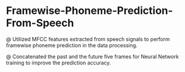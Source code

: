 # Framewise-Phoneme-Prediction-From-Speech

@	Utilized MFCC features extracted from speech signals to perform framewise phoneme prediction in the data processing.

@	Concatenated the past and the future five frames for Neural Network training to improve the prediction accuracy.

